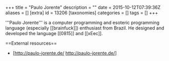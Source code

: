 +++
title = "Paulo Jorente"
description = ""
date = 2015-10-12T07:39:36Z
aliases = []
[extra]
id = 13206
[taxonomies]
categories = []
tags = []
+++

'''Paulo Jorente''' is a computer programming and esoteric programming language (especially [[brainfuck]]) enthusiast from Brazil. He designed and developed the language [[0815]] and [[xEec]].

==External resources==
* [http://paulo-jorente.de/ http://paulo-jorente.de/]

